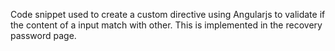 Code snippet used to create a custom directive using Angularjs to validate if the content of a input match with other. This is implemented in the recovery password page.<br>